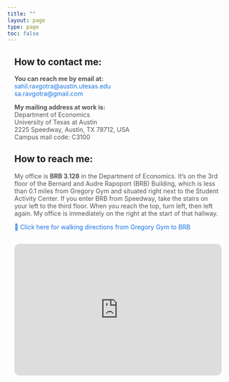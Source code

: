 ```yaml
---
title: ""
layout: page
type: page
toc: false
---
```


<div style="padding-left: 1rem; padding-right: 1rem;">

<h2>How to contact me:</h2>

<p style="font-size: 14px; color: #555;">
  <strong>You can reach me by email at:</strong><br>
  <a href="mailto:sahil.ravgotra@austin.utexas.edu" style="color: #1a73e8; text-decoration: none;">sahil.ravgotra@austin.utexas.edu</a><br>
  <a href="mailto:sa.ravgotra@gmail.com" style="color: #1a73e8; text-decoration: none;">sa.ravgotra@gmail.com</a>
</p>

<p style="font-size: 14px; color: #555;">
  <strong>My mailing address at work is:</strong><br>
  Department of Economics<br>
  University of Texas at Austin<br>
  2225 Speedway, Austin, TX 78712, USA<br>
  Campus mail code: C3100
</p>

<h2>How to reach me:</h2>

<p style="font-size: 14px; color: #555;">
  My office is <strong>BRB 3.128</strong> in the Department of Economics. It’s on the 3rd floor of the Bernard and Audre Rapoport (BRB) Building, which is less than 0.1 miles from Gregory Gym and situated right next to the Student Activity Center. If you enter BRB from Speedway, take the stairs on your left to the third floor. When you reach the top, turn left, then left again. My office is immediately on the right at the start of that hallway.
</p>

<p style="font-size: 14px; color: #555;">
  <a href="https://www.google.com/maps/dir/2101+Speedway,+Austin,+TX+78712/Bernard+and+Audre+Rapoport+Building,+2225+Speedway,+Austin,+TX+78705" 
     target="_blank" 
     style="color: #1a73e8; text-decoration: none;">
    📍 Click here for walking directions from Gregory Gym to BRB
  </a>
</p>


<iframe
  src="https://www.google.com/maps/embed?pb=!1m18!1m12!1m3!1d3449.570076315586!2d-97.73822318487694!3d30.2849186817924!2m3!1f0!2f0!3f0!3m2!1i1024!2i768!4f13.1!3m3!1m2!1s0x8644b5e7c5d14e23%3A0x5f87558c0c1905ee!2sUniversity%20of%20Texas%20at%20Austin%20-%20CBA!5e0!3m2!1sen!2sus!4v1650000000000"
  width="100%"
  height="300"
  style="border:0; border-radius: 12px; margin-top: 1rem;"
  allowfullscreen=""
  loading="lazy"
  referrerpolicy="no-referrer-when-downgrade">
</iframe>



</div>
